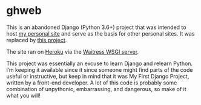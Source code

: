 # ghweb

This is an abandoned Django (Python 3.6+) project that was intended to host [my personal site](https://grant.heaslip.me) and serve as the basis for other personal sites. It was replaced by [this project](https://github.com/GrantHeaslip/website).

The site ran on [Heroku](https://www.heroku.com) via the [Waitress WSGI server](http://docs.pylonsproject.org/projects/waitress/en/latest/).

This project was essentially an excuse to learn Django and relearn Python. I’m keeping it available since it since someone might find parts of the code useful or instructive, but keep in mind that it was My First Django Project, written by a front-end developer. A lot of this code is probably some combination of unpythonic, embarrassing, and dangerous, so make of it what you will!
